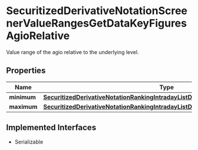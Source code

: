 

# SecuritizedDerivativeNotationScreenerValueRangesGetDataKeyFiguresAgioRelative

Value range of the agio relative to the underlying level.

## Properties

Name | Type | Description | Notes
------------ | ------------- | ------------- | -------------
**minimum** | [**SecuritizedDerivativeNotationRankingIntradayListDataPerformanceRelativeMinimum**](SecuritizedDerivativeNotationRankingIntradayListDataPerformanceRelativeMinimum.md) |  |  [optional]
**maximum** | [**SecuritizedDerivativeNotationRankingIntradayListDataPerformanceRelativeMaximum**](SecuritizedDerivativeNotationRankingIntradayListDataPerformanceRelativeMaximum.md) |  |  [optional]


## Implemented Interfaces

* Serializable


